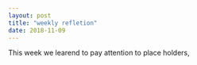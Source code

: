 ```yaml
---
layout: post 
title: "weekly refletion"
date: 2018-11-09
---
```


This week we learend to pay attention to place holders, 
